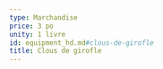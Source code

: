 ```yaml
---
type: Marchandise
price: 3 po
unity: 1 livre
id: equipment_hd.md#clous-de-girofle
title: Clous de girofle
---
```


